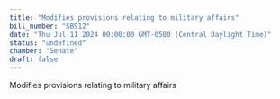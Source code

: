 ```yaml
---
title: "Modifies provisions relating to military affairs"
bill_number: "SB912"
date: "Thu Jul 11 2024 00:00:00 GMT-0500 (Central Daylight Time)"
status: "undefined"
chamber: "Senate"
draft: false
---
```

Modifies provisions relating to military affairs
